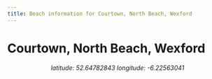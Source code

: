 ```yaml
---
title: Beach information for Courtown, North Beach, Wexford
---
```

# Courtown, North Beach, Wexford 

<div align="center"><i>latitude: 52.64782843 longitude: -6.22563041</i></div>